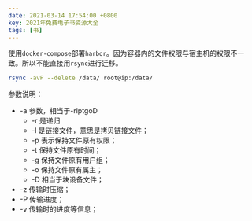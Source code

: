 ```yaml
---
date: 2021-03-14 17:54:00 +0800
key: 2021年免费电子书资源大全
tags: [书]
---
```




使用`docker-compose`部署`harbor`。因为容器内的文件权限与宿主机的权限不一致。所以不能直接用`rsync`进行迁移。


```bash
rsync -avP --delete /data/ root@ip:/data/
```

参数说明：
* -a 参数，相当于-rlptgoD
  * -r 是递归 
  * -l 是链接文件，意思是拷贝链接文件；
  * -p 表示保持文件原有权限；
  * -t 保持文件原有时间；
  * -g 保持文件原有用户组；
  * -o 保持文件原有属主；
  * -D 相当于块设备文件；
* -z 传输时压缩；
* -P 传输进度；
* -v 传输时的进度等信息；

